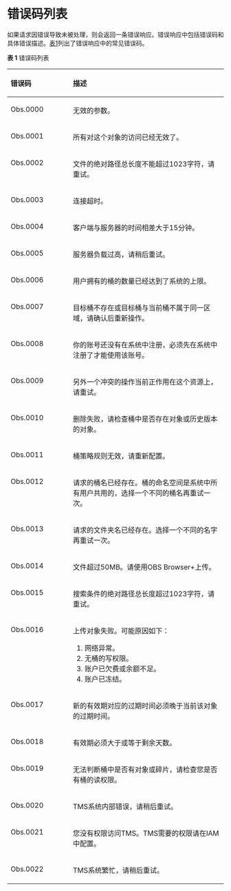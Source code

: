 # 错误码列表<a name="obs_03_0348"></a>

如果请求因错误导致未被处理，则会返回一条错误响应。错误响应中包括错误码和具体错误描述。[表1](#table50167618173651)列出了错误响应中的常见错误码。

**表 1**  错误码列表

<a name="table50167618173651"></a>
<table><thead align="left"><tr id="row52554525173651"><th class="cellrowborder" valign="top" width="28.76%" id="mcps1.2.3.1.1"><p id="p32578321173731"><a name="p32578321173731"></a><a name="p32578321173731"></a>错误码</p>
</th>
<th class="cellrowborder" valign="top" width="71.24000000000001%" id="mcps1.2.3.1.2"><p id="p21598326173731"><a name="p21598326173731"></a><a name="p21598326173731"></a>描述</p>
</th>
</tr>
</thead>
<tbody><tr id="row19851684173651"><td class="cellrowborder" valign="top" width="28.76%" headers="mcps1.2.3.1.1 "><p id="p5601064419558"><a name="p5601064419558"></a><a name="p5601064419558"></a>Obs.0000</p>
</td>
<td class="cellrowborder" valign="top" width="71.24000000000001%" headers="mcps1.2.3.1.2 "><p id="p5653294417386"><a name="p5653294417386"></a><a name="p5653294417386"></a>无效的参数。</p>
</td>
</tr>
<tr id="row15993949173651"><td class="cellrowborder" valign="top" width="28.76%" headers="mcps1.2.3.1.1 "><p id="p2957026719558"><a name="p2957026719558"></a><a name="p2957026719558"></a>Obs.0001</p>
</td>
<td class="cellrowborder" valign="top" width="71.24000000000001%" headers="mcps1.2.3.1.2 "><p id="p4301448617386"><a name="p4301448617386"></a><a name="p4301448617386"></a>所有对这个对象的访问已经无效了。</p>
</td>
</tr>
<tr id="row61412348173651"><td class="cellrowborder" valign="top" width="28.76%" headers="mcps1.2.3.1.1 "><p id="p1477998319558"><a name="p1477998319558"></a><a name="p1477998319558"></a>Obs.0002</p>
</td>
<td class="cellrowborder" valign="top" width="71.24000000000001%" headers="mcps1.2.3.1.2 "><p id="p3541989817386"><a name="p3541989817386"></a><a name="p3541989817386"></a>文件的绝对路径总长度不能超过1023字符，请重试。</p>
</td>
</tr>
<tr id="row19222418173651"><td class="cellrowborder" valign="top" width="28.76%" headers="mcps1.2.3.1.1 "><p id="p3718999419558"><a name="p3718999419558"></a><a name="p3718999419558"></a>Obs.0003</p>
</td>
<td class="cellrowborder" valign="top" width="71.24000000000001%" headers="mcps1.2.3.1.2 "><p id="p921254317386"><a name="p921254317386"></a><a name="p921254317386"></a>连接超时。</p>
</td>
</tr>
<tr id="row29140860173651"><td class="cellrowborder" valign="top" width="28.76%" headers="mcps1.2.3.1.1 "><p id="p6663409619558"><a name="p6663409619558"></a><a name="p6663409619558"></a>Obs.0004</p>
</td>
<td class="cellrowborder" valign="top" width="71.24000000000001%" headers="mcps1.2.3.1.2 "><p id="p959903017386"><a name="p959903017386"></a><a name="p959903017386"></a>客户端与服务器的时间相差大于15分钟。</p>
</td>
</tr>
<tr id="row1621471173651"><td class="cellrowborder" valign="top" width="28.76%" headers="mcps1.2.3.1.1 "><p id="p5654737019558"><a name="p5654737019558"></a><a name="p5654737019558"></a>Obs.0005</p>
</td>
<td class="cellrowborder" valign="top" width="71.24000000000001%" headers="mcps1.2.3.1.2 "><p id="p3822980017386"><a name="p3822980017386"></a><a name="p3822980017386"></a>服务器负载过高，请稍后重试。</p>
</td>
</tr>
<tr id="row2461864173651"><td class="cellrowborder" valign="top" width="28.76%" headers="mcps1.2.3.1.1 "><p id="p1819050819558"><a name="p1819050819558"></a><a name="p1819050819558"></a>Obs.0006</p>
</td>
<td class="cellrowborder" valign="top" width="71.24000000000001%" headers="mcps1.2.3.1.2 "><p id="p6222142917386"><a name="p6222142917386"></a><a name="p6222142917386"></a>用户拥有的桶的数量已经达到了系统的上限。</p>
</td>
</tr>
<tr id="row11481991173651"><td class="cellrowborder" valign="top" width="28.76%" headers="mcps1.2.3.1.1 "><p id="p4043470619558"><a name="p4043470619558"></a><a name="p4043470619558"></a>Obs.0007</p>
</td>
<td class="cellrowborder" valign="top" width="71.24000000000001%" headers="mcps1.2.3.1.2 "><p id="p2474072917386"><a name="p2474072917386"></a><a name="p2474072917386"></a>目标桶不存在或目标桶与当前桶不属于同一区域，请确认后重新操作。</p>
</td>
</tr>
<tr id="row27427029171527"><td class="cellrowborder" valign="top" width="28.76%" headers="mcps1.2.3.1.1 "><p id="p1610963019558"><a name="p1610963019558"></a><a name="p1610963019558"></a>Obs.0008</p>
</td>
<td class="cellrowborder" valign="top" width="71.24000000000001%" headers="mcps1.2.3.1.2 "><p id="p46696090171648"><a name="p46696090171648"></a><a name="p46696090171648"></a>你的账号还没有在系统中注册，必须先在系统中注册了才能使用该账号。</p>
</td>
</tr>
<tr id="row36046441171557"><td class="cellrowborder" valign="top" width="28.76%" headers="mcps1.2.3.1.1 "><p id="p6697794619558"><a name="p6697794619558"></a><a name="p6697794619558"></a>Obs.0009</p>
</td>
<td class="cellrowborder" valign="top" width="71.24000000000001%" headers="mcps1.2.3.1.2 "><p id="p55545500171648"><a name="p55545500171648"></a><a name="p55545500171648"></a>另外一个冲突的操作当前正作用在这个资源上，请重试。</p>
</td>
</tr>
<tr id="row2110992717162"><td class="cellrowborder" valign="top" width="28.76%" headers="mcps1.2.3.1.1 "><p id="p3877909919558"><a name="p3877909919558"></a><a name="p3877909919558"></a>Obs.0010</p>
</td>
<td class="cellrowborder" valign="top" width="71.24000000000001%" headers="mcps1.2.3.1.2 "><p id="p64178123171648"><a name="p64178123171648"></a><a name="p64178123171648"></a>删除失败，请检查桶中是否存在对象或历史版本的对象。</p>
</td>
</tr>
<tr id="row3917222717164"><td class="cellrowborder" valign="top" width="28.76%" headers="mcps1.2.3.1.1 "><p id="p1713196319558"><a name="p1713196319558"></a><a name="p1713196319558"></a>Obs.0011</p>
</td>
<td class="cellrowborder" valign="top" width="71.24000000000001%" headers="mcps1.2.3.1.2 "><p id="p16478426171648"><a name="p16478426171648"></a><a name="p16478426171648"></a>桶策略规则无效，请重新配置。</p>
</td>
</tr>
<tr id="row46347315171625"><td class="cellrowborder" valign="top" width="28.76%" headers="mcps1.2.3.1.1 "><p id="p695289319558"><a name="p695289319558"></a><a name="p695289319558"></a>Obs.0012</p>
</td>
<td class="cellrowborder" valign="top" width="71.24000000000001%" headers="mcps1.2.3.1.2 "><p id="p23183687171648"><a name="p23183687171648"></a><a name="p23183687171648"></a>请求的桶名已经存在。桶的命名空间是系统中所有用户共用的，选择一个不同的桶名再重试一次。</p>
</td>
</tr>
<tr id="row42201452171630"><td class="cellrowborder" valign="top" width="28.76%" headers="mcps1.2.3.1.1 "><p id="p3549489319558"><a name="p3549489319558"></a><a name="p3549489319558"></a>Obs.0013</p>
</td>
<td class="cellrowborder" valign="top" width="71.24000000000001%" headers="mcps1.2.3.1.2 "><p id="p19832727171648"><a name="p19832727171648"></a><a name="p19832727171648"></a>请求的文件夹名已经存在。选择一个不同的名字再重试一次。</p>
</td>
</tr>
<tr id="row19214124713219"><td class="cellrowborder" valign="top" width="28.76%" headers="mcps1.2.3.1.1 "><p id="p161331488327"><a name="p161331488327"></a><a name="p161331488327"></a>Obs.0014</p>
</td>
<td class="cellrowborder" valign="top" width="71.24000000000001%" headers="mcps1.2.3.1.2 "><p id="p12133648143210"><a name="p12133648143210"></a><a name="p12133648143210"></a>文件超过50MB。请使用OBS Browser+上传。</p>
</td>
</tr>
<tr id="row15434962171618"><td class="cellrowborder" valign="top" width="28.76%" headers="mcps1.2.3.1.1 "><p id="p1230954319558"><a name="p1230954319558"></a><a name="p1230954319558"></a>Obs.0015</p>
</td>
<td class="cellrowborder" valign="top" width="71.24000000000001%" headers="mcps1.2.3.1.2 "><p id="p65092656171648"><a name="p65092656171648"></a><a name="p65092656171648"></a>搜索条件的绝对路径总长度超过1023字符，请重试。</p>
</td>
</tr>
<tr id="row24419871171620"><td class="cellrowborder" valign="top" width="28.76%" headers="mcps1.2.3.1.1 "><p id="p4817809519558"><a name="p4817809519558"></a><a name="p4817809519558"></a>Obs.0016</p>
</td>
<td class="cellrowborder" valign="top" width="71.24000000000001%" headers="mcps1.2.3.1.2 "><p id="p11774179102245"><a name="p11774179102245"></a><a name="p11774179102245"></a>上传对象失败。可能原因如下：</p>
<a name="ol35293502114550"></a><a name="ol35293502114550"></a><ol id="ol35293502114550"><li>网络异常。</li><li>无桶的写权限。</li><li>账户已欠费或余额不足。</li><li>账户已冻结。</li></ol>
</td>
</tr>
<tr id="row19510255171615"><td class="cellrowborder" valign="top" width="28.76%" headers="mcps1.2.3.1.1 "><p id="p2389603319558"><a name="p2389603319558"></a><a name="p2389603319558"></a>Obs.0017</p>
</td>
<td class="cellrowborder" valign="top" width="71.24000000000001%" headers="mcps1.2.3.1.2 "><p id="p24421024171648"><a name="p24421024171648"></a><a name="p24421024171648"></a>新的有效期对应的过期时间必须晚于当前该对象的过期时间。</p>
</td>
</tr>
<tr id="row27402193171613"><td class="cellrowborder" valign="top" width="28.76%" headers="mcps1.2.3.1.1 "><p id="p3901278319558"><a name="p3901278319558"></a><a name="p3901278319558"></a>Obs.0018</p>
</td>
<td class="cellrowborder" valign="top" width="71.24000000000001%" headers="mcps1.2.3.1.2 "><p id="p1787731171648"><a name="p1787731171648"></a><a name="p1787731171648"></a>有效期必须大于或等于剩余天数。</p>
</td>
</tr>
<tr id="row4739939717160"><td class="cellrowborder" valign="top" width="28.76%" headers="mcps1.2.3.1.1 "><p id="p5326978019558"><a name="p5326978019558"></a><a name="p5326978019558"></a>Obs.0019</p>
</td>
<td class="cellrowborder" valign="top" width="71.24000000000001%" headers="mcps1.2.3.1.2 "><p id="p1485784171648"><a name="p1485784171648"></a><a name="p1485784171648"></a>无法判断桶中是否有对象或碎片，请检查您是否有桶的读权限。</p>
</td>
</tr>
<tr id="row14775209113411"><td class="cellrowborder" valign="top" width="28.76%" headers="mcps1.2.3.1.1 "><p id="p4474670719558"><a name="p4474670719558"></a><a name="p4474670719558"></a>Obs.0020</p>
</td>
<td class="cellrowborder" valign="top" width="71.24000000000001%" headers="mcps1.2.3.1.2 "><p id="p47424265163119"><a name="p47424265163119"></a><a name="p47424265163119"></a>TMS系统内部错误，请稍后重试。</p>
</td>
</tr>
<tr id="row36498530113435"><td class="cellrowborder" valign="top" width="28.76%" headers="mcps1.2.3.1.1 "><p id="p544210419558"><a name="p544210419558"></a><a name="p544210419558"></a>Obs.0021</p>
</td>
<td class="cellrowborder" valign="top" width="71.24000000000001%" headers="mcps1.2.3.1.2 "><p id="p37615837113435"><a name="p37615837113435"></a><a name="p37615837113435"></a>您没有权限访问TMS。TMS需要的权限请在IAM中配置。</p>
</td>
</tr>
<tr id="row11501159113437"><td class="cellrowborder" valign="top" width="28.76%" headers="mcps1.2.3.1.1 "><p id="p787093219558"><a name="p787093219558"></a><a name="p787093219558"></a>Obs.0022</p>
</td>
<td class="cellrowborder" valign="top" width="71.24000000000001%" headers="mcps1.2.3.1.2 "><p id="p1698072113437"><a name="p1698072113437"></a><a name="p1698072113437"></a>TMS系统繁忙，请稍后重试。</p>
</td>
</tr>
</tbody>
</table>

